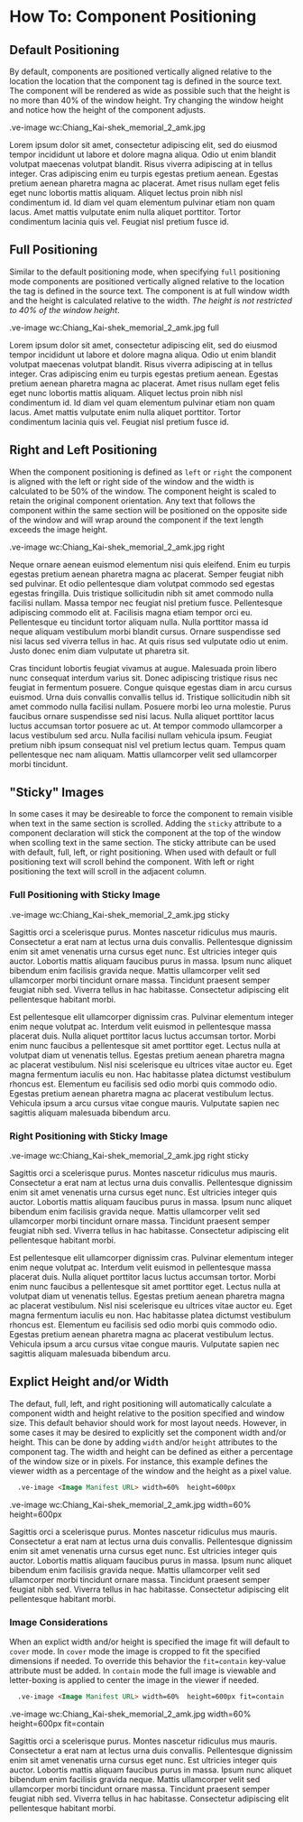 # How To:  Component Positioning

## Default Positioning

By default, components are positioned vertically aligned relative to the location the location that the component tag is defined in the source text.  The component will be rendered as wide as possible such that the height is no more than 40% of the window height.  Try changing the window height and notice how the height of the component adjusts.

.ve-image wc:Chiang_Kai-shek_memorial_2_amk.jpg

Lorem ipsum dolor sit amet, consectetur adipiscing elit, sed do eiusmod tempor incididunt ut labore et dolore magna aliqua. Odio ut enim blandit volutpat maecenas volutpat blandit. Risus viverra adipiscing at in tellus integer. Cras adipiscing enim eu turpis egestas pretium aenean. Egestas pretium aenean pharetra magna ac placerat. Amet risus nullam eget felis eget nunc lobortis mattis aliquam. Aliquet lectus proin nibh nisl condimentum id. Id diam vel quam elementum pulvinar etiam non quam lacus. Amet mattis vulputate enim nulla aliquet porttitor. Tortor condimentum lacinia quis vel. Feugiat nisl pretium fusce id.

## Full Positioning

Similar to the default positioning mode, when specifying `full` positioning mode components are positioned vertically aligned relative to the location the tag is defined in the source text.  The component is at full window width and the height is calculated relative to the width.  _The height is not restricted to 40% of the window height_.

.ve-image wc:Chiang_Kai-shek_memorial_2_amk.jpg full

Lorem ipsum dolor sit amet, consectetur adipiscing elit, sed do eiusmod tempor incididunt ut labore et dolore magna aliqua. Odio ut enim blandit volutpat maecenas volutpat blandit. Risus viverra adipiscing at in tellus integer. Cras adipiscing enim eu turpis egestas pretium aenean. Egestas pretium aenean pharetra magna ac placerat. Amet risus nullam eget felis eget nunc lobortis mattis aliquam. Aliquet lectus proin nibh nisl condimentum id. Id diam vel quam elementum pulvinar etiam non quam lacus. Amet mattis vulputate enim nulla aliquet porttitor. Tortor condimentum lacinia quis vel. Feugiat nisl pretium fusce id.

## Right and Left Positioning

When the component  positioning is defined as `left` or `right` the component is aligned with the left or right side of the window and the width is calculated to be 50% of the window.  The component height is scaled to retain the original component orientation. Any text that follows the component within the same section will be positioned on the opposite side of the window and will wrap around the component if the text length exceeds the image height.

.ve-image wc:Chiang_Kai-shek_memorial_2_amk.jpg right

Neque ornare aenean euismod elementum nisi quis eleifend. Enim eu turpis egestas pretium aenean pharetra magna ac placerat. Semper feugiat nibh sed pulvinar. Et odio pellentesque diam volutpat commodo sed egestas egestas fringilla. Duis tristique sollicitudin nibh sit amet commodo nulla facilisi nullam. Massa tempor nec feugiat nisl pretium fusce. Pellentesque adipiscing commodo elit at. Facilisis magna etiam tempor orci eu. Pellentesque eu tincidunt tortor aliquam nulla. Nulla porttitor massa id neque aliquam vestibulum morbi blandit cursus. Ornare suspendisse sed nisi lacus sed viverra tellus in hac. At quis risus sed vulputate odio ut enim. Justo donec enim diam vulputate ut pharetra sit.

Cras tincidunt lobortis feugiat vivamus at augue. Malesuada proin libero nunc consequat interdum varius sit. Donec adipiscing tristique risus nec feugiat in fermentum posuere. Congue quisque egestas diam in arcu cursus euismod. Urna duis convallis convallis tellus id. Tristique sollicitudin nibh sit amet commodo nulla facilisi nullam. Posuere morbi leo urna molestie. Purus faucibus ornare suspendisse sed nisi lacus. Nulla aliquet porttitor lacus luctus accumsan tortor posuere ac ut. At tempor commodo ullamcorper a lacus vestibulum sed arcu. Nulla facilisi nullam vehicula ipsum. Feugiat pretium nibh ipsum consequat nisl vel pretium lectus quam. Tempus quam pellentesque nec nam aliquam. Mattis ullamcorper velit sed ullamcorper morbi tincidunt.

## "Sticky" Images

In some cases it may be desireable to force the component to remain visible when text in the same section is scrolled.  Adding the `sticky` attribute to a component declaration will stick the component at the top of the window when scolling text in the same section.  The sticky attribute can be used with default, full, left, or right positioning.  When used with default or full positioning text will scroll behind the component.  With left or right positioning the text will scroll in the adjacent column.

### Full Positioning with Sticky Image

.ve-image wc:Chiang_Kai-shek_memorial_2_amk.jpg sticky

Sagittis orci a scelerisque purus. Montes nascetur ridiculus mus mauris. Consectetur a erat nam at lectus urna duis convallis. Pellentesque dignissim enim sit amet venenatis urna cursus eget nunc. Est ultricies integer quis auctor. Lobortis mattis aliquam faucibus purus in massa. Ipsum nunc aliquet bibendum enim facilisis gravida neque. Mattis ullamcorper velit sed ullamcorper morbi tincidunt ornare massa. Tincidunt praesent semper feugiat nibh sed. Viverra tellus in hac habitasse. Consectetur adipiscing elit pellentesque habitant morbi.

Est pellentesque elit ullamcorper dignissim cras. Pulvinar elementum integer enim neque volutpat ac. Interdum velit euismod in pellentesque massa placerat duis. Nulla aliquet porttitor lacus luctus accumsan tortor. Morbi enim nunc faucibus a pellentesque sit amet porttitor eget. Lectus nulla at volutpat diam ut venenatis tellus. Egestas pretium aenean pharetra magna ac placerat vestibulum. Nisl nisi scelerisque eu ultrices vitae auctor eu. Eget magna fermentum iaculis eu non. Hac habitasse platea dictumst vestibulum rhoncus est. Elementum eu facilisis sed odio morbi quis commodo odio. Egestas pretium aenean pharetra magna ac placerat vestibulum lectus. Vehicula ipsum a arcu cursus vitae congue mauris. Vulputate sapien nec sagittis aliquam malesuada bibendum arcu.

### Right Positioning with Sticky Image

.ve-image wc:Chiang_Kai-shek_memorial_2_amk.jpg right sticky

Sagittis orci a scelerisque purus. Montes nascetur ridiculus mus mauris. Consectetur a erat nam at lectus urna duis convallis. Pellentesque dignissim enim sit amet venenatis urna cursus eget nunc. Est ultricies integer quis auctor. Lobortis mattis aliquam faucibus purus in massa. Ipsum nunc aliquet bibendum enim facilisis gravida neque. Mattis ullamcorper velit sed ullamcorper morbi tincidunt ornare massa. Tincidunt praesent semper feugiat nibh sed. Viverra tellus in hac habitasse. Consectetur adipiscing elit pellentesque habitant morbi.

Est pellentesque elit ullamcorper dignissim cras. Pulvinar elementum integer enim neque volutpat ac. Interdum velit euismod in pellentesque massa placerat duis. Nulla aliquet porttitor lacus luctus accumsan tortor. Morbi enim nunc faucibus a pellentesque sit amet porttitor eget. Lectus nulla at volutpat diam ut venenatis tellus. Egestas pretium aenean pharetra magna ac placerat vestibulum. Nisl nisi scelerisque eu ultrices vitae auctor eu. Eget magna fermentum iaculis eu non. Hac habitasse platea dictumst vestibulum rhoncus est. Elementum eu facilisis sed odio morbi quis commodo odio. Egestas pretium aenean pharetra magna ac placerat vestibulum lectus. Vehicula ipsum a arcu cursus vitae congue mauris. Vulputate sapien nec sagittis aliquam malesuada bibendum arcu.

## Explict Height and/or Width 

The defaut, full, left, and right positioning will automatically calculate a component width and height relative to the position specified and window size.  This default behavior should work for most layout needs.  However, in some cases it may be desired to explicitly set the component width and/or height.  This can be done by adding `width` and/or `height` attributes to the component tag.  The width and height can be defined as either a percentage of the window size or in pixels.  For instance, this example defines the viewer width as a percentage of the window and the height as a pixel value.

```Markdown
  .ve-image <Image Manifest URL> width=60%  height=600px
```

.ve-image wc:Chiang_Kai-shek_memorial_2_amk.jpg width=60% height=600px

Sagittis orci a scelerisque purus. Montes nascetur ridiculus mus mauris. Consectetur a erat nam at lectus urna duis convallis. Pellentesque dignissim enim sit amet venenatis urna cursus eget nunc. Est ultricies integer quis auctor. Lobortis mattis aliquam faucibus purus in massa. Ipsum nunc aliquet bibendum enim facilisis gravida neque. Mattis ullamcorper velit sed ullamcorper morbi tincidunt ornare massa. Tincidunt praesent semper feugiat nibh sed. Viverra tellus in hac habitasse. Consectetur adipiscing elit pellentesque habitant morbi.

### Image Considerations

When an explict width and/or height is specified the image fit will default to `cover` mode.  In `cover` mode the image is cropped to fit the specified dimensions if needed.  To override this behavior the `fit=contain` key-value attribute must be added.  In `contain` mode the full image is viewable and letter-boxing is applied to center the image in the viewer if needed.

```Markdown
  .ve-image <Image Manifest URL> width=60%  height=600px fit=contain
```

.ve-image wc:Chiang_Kai-shek_memorial_2_amk.jpg width=60% height=600px fit=contain
  
Sagittis orci a scelerisque purus. Montes nascetur ridiculus mus mauris. Consectetur a erat nam at lectus urna duis convallis. Pellentesque dignissim enim sit amet venenatis urna cursus eget nunc. Est ultricies integer quis auctor. Lobortis mattis aliquam faucibus purus in massa. Ipsum nunc aliquet bibendum enim facilisis gravida neque. Mattis ullamcorper velit sed ullamcorper morbi tincidunt ornare massa. Tincidunt praesent semper feugiat nibh sed. Viverra tellus in hac habitasse. Consectetur adipiscing elit pellentesque habitant morbi.